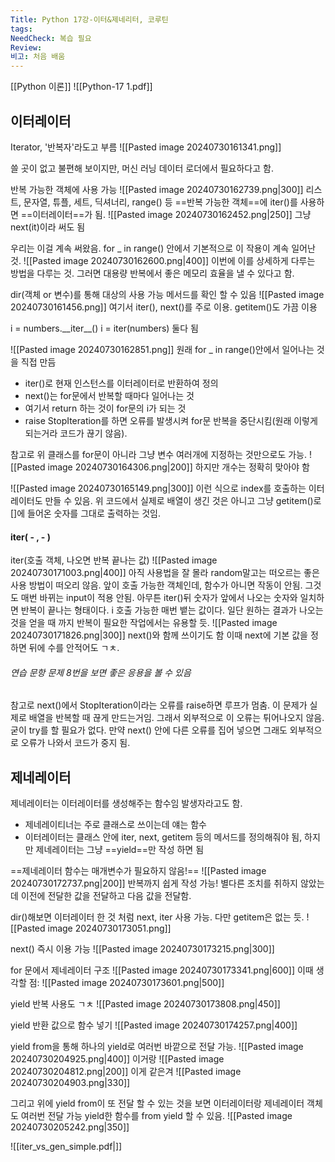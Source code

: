 ```yaml
---
Title: Python 17강-이터&제네리터, 코루틴
tags: 
NeedCheck: 복습 필요
Review: 
비고: 처음 배움
---
```

[[Python 이론]]
![[Python-17 1.pdf]]

## 이터레이터
Iterator, '반복자'라도고 부름
![[Pasted image 20240730161341.png]]

쓸 곳이 없고 불편해 보이지만, 머신 러닝 데이터 로더에서 필요하다고 함.

반복 가능한 객체에 사용 가능
![[Pasted image 20240730162739.png|300]]
리스트, 문자열, 튜플, 세트, 딕셔너리, range() 등
==반복 가능한 객체==에 iter()를 사용하면 ==이터레이터==가 됨.
![[Pasted image 20240730162452.png|250]]
그냥 next(it)이라 써도 됨

우리는 이걸 계속 써왔음. for _ in range() 안에서 기본적으로 이 작용이 계속 일어난 것.
![[Pasted image 20240730162600.png|400]]
이번에 이를 상세하게 다루는 방법을 다루는 것.
그러면 대용량 반복에서 좋은 메모리 효율을 낼 수 있다고 함.

dir(객체 or 변수)를 통해 대상의 사용 가능 메서드를 확인 할 수 있음
![[Pasted image 20240730161456.png]]
여기서 iter(), next()를 주로 이용. getitem()도 가끔 이용

i = numbers.\_\_iter__()
i = iter(numbers)
둘다 됨

![[Pasted image 20240730162851.png]]
원래 for _ in range()안에서 일어나는 것을 직접 만듬
- iter()로 현재 인스턴스를 이터레이터로 반환하여 정의
- next()는 for문에서 반복할 때마다 일어나는 것 
- 여기서 return 하는 것이 for문의 i가 되는 것
- raise StopIteration를 하면 오류를 발생시켜 for문 반복을 중단시킴(원래 이렇게 되는거라 코드가 끊기 않음).

참고로 위 클래스를 for문이 아니라 그냥 변수 여러개에 지정하는 것만으로도 가능.
![[Pasted image 20240730164306.png|200]]
하지만 개수는 정확히 맞아야 함

![[Pasted image 20240730165149.png|300]]
이런 식으로 index를 호출하는 이터레이터도 만들 수 있음.
위 코드에서 실제로 배열이 생긴 것은 아니고 그냥 getitem()로 \[]에 들어온 숫자를 그대로 출력하는 것임.

#### iter( - , - )
iter(호출 객체, 나오면 반복 끝나는 값)
![[Pasted image 20240730171003.png|400]]
아직 사용법을 잘 몰라 random말고는 떠오르는 좋은 사용 방법이 떠오리 않음.
앞이 호출 가능한 객체인데, 함수가 아니면 작동이 안됨.
그것도 매번 바뀌는 input이 적용 안됨.
아무튼 iter()뒤 숫자가 앞에서 나오는 숫자와 일치하면 반복이 끝나는 형태이다.
i 호출 가능한 매번 뱉는 값이다.
일단 원하는 결과가 나오는 것을 얻을 때 까지 반복이 필요한 작업에서는 유용할 듯.
![[Pasted image 20240730171826.png|300]]
next()와 함께 쓰이기도 함
이때 next에 기본 값을 정하면 뒤에 수를 안적어도 ㄱㅊ.


###### 연습 문항 문제 8번을 보면 좋은 응용을 볼 수 있음
참고로 next()에서 StopIteration이라는 오류를 raise하면 루프가 멈춤. 이 문제가 실제로 배열을 반복할 때 끊게 만드는거임. 그래서 외부적으로 이 오류는 튀어나오지 않음. 굳이 try를 할 필요가 없다.
만약 next() 안에 다른 오류를 집어 넣으면 그래도 외부적으로 오류가 나와서 코드가 중지 됨.

## 제네레이터
제네레이터는 이터레이터를 생성해주는 함수임
발생자라고도 함.

- 제네레이티너는 주로 클래스로 쓰이는데 얘는 함수
- 이터레이터는 클래스 안에 iter, next, getitem 등의 메서드를 정의해줘야 됨, 하지만 제네레이터는 그냥 ==yield==만 작성 하면 됨

==제네레이터 함수는 매개변수가 필요하지 않음!==
![[Pasted image 20240730172737.png|200]]
반복까지 쉽게 작성 가능! 
별다른 조치를 취하지 않았는데 이전에 전달한 값을 전달하고 다음 값을 전달함.

dir()해보면 이터레이터 한 것 처럼 next, iter 사용 가능. 다만 getitem은 없는 듯.
![[Pasted image 20240730173051.png]]

next() 즉시 이용 가능
![[Pasted image 20240730173215.png|300]]

for 문에서 제네레이터 구조
![[Pasted image 20240730173341.png|600]]
이때 생각할 점:
![[Pasted image 20240730173601.png|500]]

yield 반복 사용도 ㄱㅊ
![[Pasted image 20240730173808.png|450]]

yield 반환 값으로 함수 넣기
![[Pasted image 20240730174257.png|400]]

yield from을 통해 하나의 yield로 여러번 바깥으로 전달 가능.
![[Pasted image 20240730204925.png|400]]
이거랑
![[Pasted image 20240730204812.png|200]]
이게 같은겨
![[Pasted image 20240730204903.png|330]]

그리고 위에 yield from이 또 전달 할 수 있는 것을 보면
이터레이터랑 제네레이터 객체도 여러번 전달 가능
yield한 함수를 from yield 할 수 있음.
![[Pasted image 20240730205242.png|350]]

![[iter_vs_gen_simple.pdf|]]